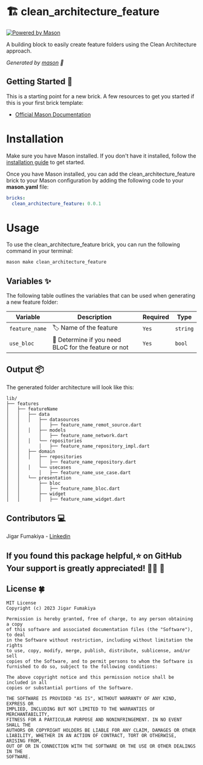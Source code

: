 # 🏗️ clean_architecture_feature

[![Powered by Mason](https://img.shields.io/endpoint?url=https%3A%2F%2Ftinyurl.com%2Fmason-badge)](https://github.com/felangel/mason)

A building block to easily create feature folders using the Clean Architecture approach.

_Generated by [mason][1] 🧱_

## Getting Started 🚀

This is a starting point for a new brick.
A few resources to get you started if this is your first brick template:

- [Official Mason Documentation][2]

[1]: https://github.com/felangel/mason

[2]: https://github.com/felangel/mason/tree/master/packages/mason_cli#readme

# Installation

Make sure you have Mason installed. If you don't have it installed, follow
the [installation guide](https://docs.brickhub.dev/category/getting-started) to get started.

Once you have Mason installed, you can add the clean_architecture_feature brick to your Mason
configuration by adding the following code to your **mason.yaml** file:

```yaml
bricks:
  clean_architecture_feature: 0.0.1
```

# Usage

To use the clean_architecture_feature brick, you can run the following command in your terminal:

```sh
mason make clean_architecture_feature
```

## Variables ✨

The following table outlines the variables that can be used when generating a new feature folder:

| Variable | Description                | Required   | Type     |
| -------- | -------------------------- | ---------- | -------- |
| `feature_name`   | 🏷️ Name of the feature              | `Yes`      | `string` |
| `use_bloc`   | 🧱 Determine if you need BLoC for the feature or not              | `Yes`      | `bool` |

## Output 📦

The generated folder architecture will look like this:

```
lib/
├── features
│   ├── featureName
│   │   ├── data
│   │   │   ├── datasources
│   │       │   ├── feature_name_remot_source.dart
│   │   │   ├── models
│   │       │   ├── feature_name_network.dart
│   │   │   └── repositories
│   │       │   ├── feature_name_repository_impl.dart
│   │   ├── domain
│   │   │   ├── repositories
│   │       │   ├── feature_name_repository.dart
│   │   │   └── usecases
│   │       │   ├── feature_name_use_case.dart
│   │   └── presentation
│   │       ├── bloc
│   │       │   ├── feature_name_bloc.dart
│   │       ├── widget
│   │       │   ├── feature_name_widget.dart

 ```

[1]: https://github.com/felangel/mason

## Contributors 💻

Jigar Fumakiya - [Linkedin](https://www.linkedin.com/in/jigar-fumakiya-3080b8b7/)

## If you found this package helpful,⭐ on GitHub Your support is greatly appreciated! 🙏🎉 🙏


## License 🍀

    MIT License
    Copyright (c) 2023 Jigar Fumakiya

    Permission is hereby granted, free of charge, to any person obtaining a copy 
    of this software and associated documentation files (the "Software"), to deal
    in the Software without restriction, including without limitation the rights
    to use, copy, modify, merge, publish, distribute, sublicense, and/or sell
    copies of the Software, and to permit persons to whom the Software is
    furnished to do so, subject to the following conditions:

    The above copyright notice and this permission notice shall be included in all
    copies or substantial portions of the Software.

    THE SOFTWARE IS PROVIDED "AS IS", WITHOUT WARRANTY OF ANY KIND, EXPRESS OR
    IMPLIED, INCLUDING BUT NOT LIMITED TO THE WARRANTIES OF MERCHANTABILITY,
    FITNESS FOR A PARTICULAR PURPOSE AND NONINFRINGEMENT. IN NO EVENT SHALL THE
    AUTHORS OR COPYRIGHT HOLDERS BE LIABLE FOR ANY CLAIM, DAMAGES OR OTHER
    LIABILITY, WHETHER IN AN ACTION OF CONTRACT, TORT OR OTHERWISE, ARISING FROM,
    OUT OF OR IN CONNECTION WITH THE SOFTWARE OR THE USE OR OTHER DEALINGS IN THE
    SOFTWARE.

